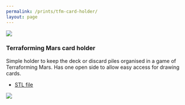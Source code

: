 ```yaml
---
permalink: /prints/tfm-card-holder/
layout: page
---
```


<section class="print">
    <img src="{{permalink}}holder.png">
    <div>
        <h3>Terraforming Mars card holder</h3>
        <p>
            Simple holder to keep the deck or discard piles organised in
            a game of Terraforming Mars. Has one open side to allow easy access
            for drawing cards.
        </p>
        <ul class="links">
            <li><a href="{{permalink}}holder.stl">STL file</a></li>
        </ul>
    </div>
    <img src="{{permalink}}preview.webp">
</section>